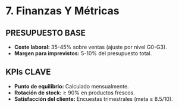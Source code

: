 # 7. Finanzas Y Métricas  
## PRESUPUESTO BASE  
- **Coste laboral:** 35-45% sobre ventas (ajuste por nivel G0-G3).  
- **Margen para imprevistos:** 5-10% del presupuesto total.  

## KPIs CLAVE  
- **Punto de equilibrio:** Calculado mensualmente.  
- **Rotación de stock:** ≥ 90% en productos frescos.  
- **Satisfacción del cliente:** Encuestas trimestrales (meta ≥ 8.5/10).  